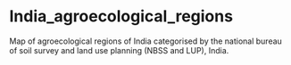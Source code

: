 # India_agroecological_regions
Map of agroecological regions of India categorised by the national bureau of soil survey and land use planning (NBSS and LUP), India.
